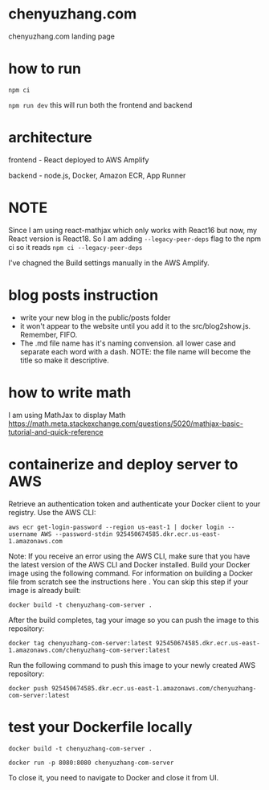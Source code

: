 # chenyuzhang.com

chenyuzhang.com landing page

# how to run

`npm ci`

`npm run dev` this will run both the frontend and backend

# architecture

frontend - React deployed to AWS Amplify

backend - node.js, Docker, Amazon ECR, App Runner

# NOTE

Since I am using react-mathjax which only works with React16 but now, my React version is React18.
So I am adding `--legacy-peer-deps` flag to the npm ci so it reads `npm ci --legacy-peer-deps`

I've chagned the Build settings manually in the AWS Amplify.

# blog posts instruction

- write your new blog in the public/posts folder
- it won't appear to the website until you add it to the src/blog2show.js. Remember, FIFO.
- The .md file name has it's naming convension. all lower case and separate each word with a dash. NOTE: the file name will become the title so make it descriptive.

# how to write math

I am using MathJax to display Math
https://math.meta.stackexchange.com/questions/5020/mathjax-basic-tutorial-and-quick-reference

# containerize and deploy server to AWS

Retrieve an authentication token and authenticate your Docker client to your registry.
Use the AWS CLI:

`aws ecr get-login-password --region us-east-1 | docker login --username AWS --password-stdin 925450674585.dkr.ecr.us-east-1.amazonaws.com`

Note: If you receive an error using the AWS CLI, make sure that you have the latest version of the AWS CLI and Docker installed.
Build your Docker image using the following command. For information on building a Docker file from scratch see the instructions here . You can skip this step if your image is already built:

`docker build -t chenyuzhang-com-server .`

After the build completes, tag your image so you can push the image to this repository:

`docker tag chenyuzhang-com-server:latest 925450674585.dkr.ecr.us-east-1.amazonaws.com/chenyuzhang-com-server:latest`

Run the following command to push this image to your newly created AWS repository:

`docker push 925450674585.dkr.ecr.us-east-1.amazonaws.com/chenyuzhang-com-server:latest`

# test your Dockerfile locally

`docker build -t chenyuzhang-com-server .`

`docker run -p 8080:8080 chenyuzhang-com-server`

To close it, you need to navigate to Docker and close it from UI.
